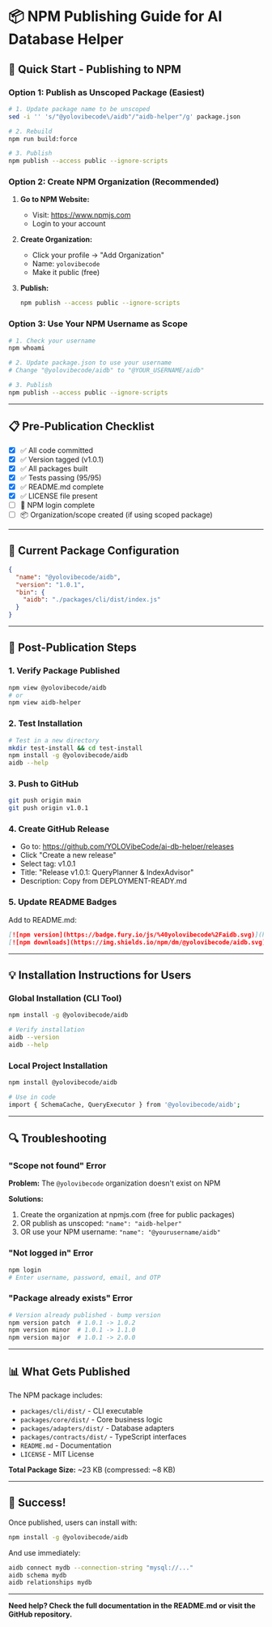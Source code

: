 # 📦 NPM Publishing Guide for AI Database Helper

## 🚀 **Quick Start - Publishing to NPM**

### **Option 1: Publish as Unscoped Package (Easiest)**

```bash
# 1. Update package name to be unscoped
sed -i '' 's/"@yolovibecode\/aidb"/"aidb-helper"/g' package.json

# 2. Rebuild
npm run build:force

# 3. Publish
npm publish --access public --ignore-scripts
```

### **Option 2: Create NPM Organization (Recommended)**

1. **Go to NPM Website:**
   - Visit: https://www.npmjs.com
   - Login to your account

2. **Create Organization:**
   - Click your profile → "Add Organization"
   - Name: `yolovibecode`
   - Make it public (free)

3. **Publish:**
   ```bash
   npm publish --access public --ignore-scripts
   ```

### **Option 3: Use Your NPM Username as Scope**

```bash
# 1. Check your username
npm whoami

# 2. Update package.json to use your username
# Change "@yolovibecode/aidb" to "@YOUR_USERNAME/aidb"

# 3. Publish
npm publish --access public --ignore-scripts
```

---

## 📋 **Pre-Publication Checklist**

- [x] ✅ All code committed
- [x] ✅ Version tagged (v1.0.1)
- [x] ✅ All packages built
- [x] ✅ Tests passing (95/95)
- [x] ✅ README.md complete
- [x] ✅ LICENSE file present
- [ ] 🔑 NPM login complete
- [ ] 📦 Organization/scope created (if using scoped package)

---

## 🔧 **Current Package Configuration**

```json
{
  "name": "@yolovibecode/aidb",
  "version": "1.0.1",
  "bin": {
    "aidb": "./packages/cli/dist/index.js"
  }
}
```

---

## 🎯 **Post-Publication Steps**

### 1. **Verify Package Published**
```bash
npm view @yolovibecode/aidb
# or
npm view aidb-helper
```

### 2. **Test Installation**
```bash
# Test in a new directory
mkdir test-install && cd test-install
npm install -g @yolovibecode/aidb
aidb --help
```

### 3. **Push to GitHub**
```bash
git push origin main
git push origin v1.0.1
```

### 4. **Create GitHub Release**
- Go to: https://github.com/YOLOVibeCode/ai-db-helper/releases
- Click "Create a new release"
- Select tag: v1.0.1
- Title: "Release v1.0.1: QueryPlanner & IndexAdvisor"
- Description: Copy from DEPLOYMENT-READY.md

### 5. **Update README Badges**
Add to README.md:
```markdown
[![npm version](https://badge.fury.io/js/%40yolovibecode%2Faidb.svg)](https://www.npmjs.com/package/@yolovibecode/aidb)
[![npm downloads](https://img.shields.io/npm/dm/@yolovibecode/aidb.svg)](https://www.npmjs.com/package/@yolovibecode/aidb)
```

---

## 💡 **Installation Instructions for Users**

### Global Installation (CLI Tool)
```bash
npm install -g @yolovibecode/aidb

# Verify installation
aidb --version
aidb --help
```

### Local Project Installation
```bash
npm install @yolovibecode/aidb

# Use in code
import { SchemaCache, QueryExecutor } from '@yolovibecode/aidb';
```

---

## 🔍 **Troubleshooting**

### "Scope not found" Error
**Problem:** The `@yolovibecode` organization doesn't exist on NPM

**Solutions:**
1. Create the organization at npmjs.com (free for public packages)
2. OR publish as unscoped: `"name": "aidb-helper"`
3. OR use your NPM username: `"name": "@yourusername/aidb"`

### "Not logged in" Error
```bash
npm login
# Enter username, password, email, and OTP
```

### "Package already exists" Error
```bash
# Version already published - bump version
npm version patch  # 1.0.1 -> 1.0.2
npm version minor  # 1.0.1 -> 1.1.0
npm version major  # 1.0.1 -> 2.0.0
```

---

## 📊 **What Gets Published**

The NPM package includes:
- `packages/cli/dist/` - CLI executable
- `packages/core/dist/` - Core business logic
- `packages/adapters/dist/` - Database adapters
- `packages/contracts/dist/` - TypeScript interfaces
- `README.md` - Documentation
- `LICENSE` - MIT License

**Total Package Size:** ~23 KB (compressed: ~8 KB)

---

## 🎉 **Success!**

Once published, users can install with:
```bash
npm install -g @yolovibecode/aidb
```

And use immediately:
```bash
aidb connect mydb --connection-string "mysql://..."
aidb schema mydb
aidb relationships mydb
```

---

**Need help? Check the full documentation in the README.md or visit the GitHub repository.**

